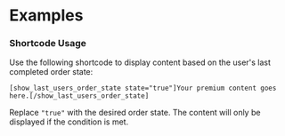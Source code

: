 # Examples

### Shortcode Usage

Use the following shortcode to display content based on the user's last completed order state:

```shortcode
[show_last_users_order_state state="true"]Your premium content goes here.[/show_last_users_order_state]
```

Replace `"true"` with the desired order state. The content will only be displayed if the condition is met.
